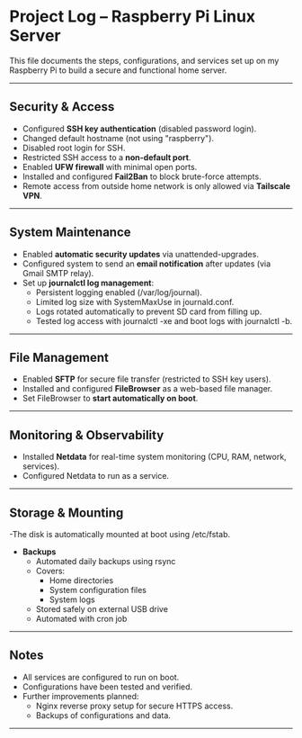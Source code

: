 # Project Log – Raspberry Pi Linux Server

This file documents the steps, configurations, and services set up on my Raspberry Pi to build a secure and functional home server.

---

## Security & Access
- Configured **SSH key authentication** (disabled password login).
- Changed default hostname (not using "raspberry").
- Disabled root login for SSH.
- Restricted SSH access to a **non-default port**.
- Enabled **UFW firewall** with minimal open ports.
- Installed and configured **Fail2Ban** to block brute-force attempts.
- Remote access from outside home network is only allowed via **Tailscale VPN**.

---

## System Maintenance
- Enabled **automatic security updates** via unattended-upgrades.
- Configured system to send an **email notification** after updates (via Gmail SMTP relay).
- Set up **journalctl log management**:
  - Persistent logging enabled (/var/log/journal).
  - Limited log size with SystemMaxUse in journald.conf.
  - Logs rotated automatically to prevent SD card from filling up.
  - Tested log access with journalctl -xe and boot logs with journalctl -b.

---

## File Management
- Enabled **SFTP** for secure file transfer (restricted to SSH key users).
- Installed and configured **FileBrowser** as a web-based file manager.
- Set FileBrowser to **start automatically on boot**.

---

## Monitoring & Observability
- Installed **Netdata** for real-time system monitoring (CPU, RAM, network, services).
- Configured Netdata to run as a service.

---

## Storage & Mounting
-The disk is automatically mounted at boot using /etc/fstab.
- **Backups**  
  - Automated daily backups using rsync  
  - Covers:
    - Home directories  
    - System configuration files  
    - System logs  
  - Stored safely on external USB drive  
  - Automated with cron job

---

## Notes
- All services are configured to run on boot.
- Configurations have been tested and verified.
- Further improvements planned:  
  - Nginx reverse proxy setup for secure HTTPS access.  
  - Backups of configurations and data.

---
